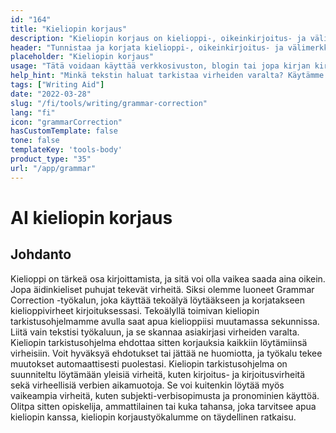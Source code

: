 ```yaml
---
id: "164"
title: "Kieliopin korjaus"
description: "Kieliopin korjaus on kielioppi-, oikeinkirjoitus- ja välimerkkivirheiden tunnistamista ja korjaamista. Tämä voidaan tehdä manuaalisesti tai tekoälyn avulla. Tekoälyn avulla toimivat kielioppikorjausohjelmistot pystyvät tunnistamaan kielioppi-, oikeinkirjoitus- ja välimerkkivirheet luonnollisen kielenkäsittelyn (Natural Language Processing, NLP) avulla. Tätä teknologiaa voidaan käyttää parantamaan kirjoitusten laatua, olipa kyse sitten verkkosivustosta, blogista tai jopa kirjasta."
header: "Tunnistaa ja korjata kielioppi-, oikeinkirjoitus- ja välimerkkivirheet."
placeholder: "Kieliopin korjaus"
usage: "Tätä voidaan käyttää verkkosivuston, blogin tai jopa kirjan kirjoittamisen laadun parantamiseen."
help_hint: "Minkä tekstin haluat tarkistaa virheiden varalta? Käytämme tekoälyä kirjoituksesi laadun parantamiseen."
tags: ["Writing Aid"]
date: "2022-03-28"
slug: "/fi/tools/writing/grammar-correction"
lang: "fi"
icon: "grammarCorrection"
hasCustomTemplate: false
tone: false
templateKey: 'tools-body'
product_type: "35"
url: "/app/grammar"
---
```


# AI kieliopin korjaus

## Johdanto

Kielioppi on tärkeä osa kirjoittamista, ja sitä voi olla vaikea saada aina oikein. Jopa äidinkieliset puhujat tekevät virheitä. Siksi olemme luoneet Grammar Correction -työkalun, joka käyttää tekoälyä löytääkseen ja korjatakseen kielioppivirheet kirjoituksessasi. Tekoälyllä toimivan kieliopin tarkistusohjelmamme avulla saat apua kielioppiisi muutamassa sekunnissa. Liitä vain tekstisi työkaluun, ja se skannaa asiakirjasi virheiden varalta. Kieliopin tarkistusohjelma ehdottaa sitten korjauksia kaikkiin löytämiinsä virheisiin. Voit hyväksyä ehdotukset tai jättää ne huomiotta, ja työkalu tekee muutokset automaattisesti puolestasi. Kieliopin tarkistusohjelma on suunniteltu löytämään yleisiä virheitä, kuten kirjoitus- ja kirjoitusvirheitä sekä virheellisiä verbien aikamuotoja. Se voi kuitenkin löytää myös vaikeampia virheitä, kuten subjekti-verbisopimusta ja pronominien käyttöä. Olitpa sitten opiskelija, ammattilainen tai kuka tahansa, joka tarvitsee apua kieliopin kanssa, kieliopin korjaustyökalumme on täydellinen ratkaisu.
